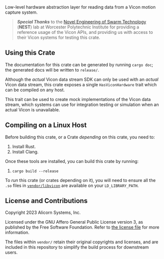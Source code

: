 Low-level hardware abstraction layer for
reading data from a Vicon motion capture system.

> ***Special Thanks*** to the
> [Novel Engineering of Swarm Technology](https://nestlab.net/) (**NEST**) lab
> at Worcester Polytechnic Institute
> for providing a reference usage of the Vicon APIs, and 
> providing us with access to their Vicon systems for testing this crate.

## Using this Crate

The documentation for this crate can be
generated by running `cargo doc`; the 
generated docs will be written to `release/`.

Although the _actual_ Vicon data stream SDK
can only be used with an _actual_ Vicon
data stream, this crate exposes a single 
`HasViconHardware` trait which can be
compiled on any host.

This trait can be used to create mock
implementations of the Vicon data stream,
which systems can use for integration testing
or simulation when an actual Vicon is unavailable.

## Compiling on a Linux Host

Before building this crate, or a Crate 
_depending_ on this crate, you need to:

1. Install Rust.
2. Install Clang.

Once these tools are installed, you can
build this crate by running:

1. `cargo build --release`

To _run_ this crate (or crates depending on it),
you will need to ensure all the `.so` files
in [`vendor/libvicon`](vendor/libvicon/) are
available on your `LD_LIBRARY_PATH`.

## License and Contributions

Copyright 2023 Alicorn Systems, Inc.

Licensed under the GNU Affero General Public License version 3,
as published by the Free Software Foundation. Refer to 
[the license file](LICENSE.txt) for more information.

The files within `vendor/` retain their original copyrights
and licenses, and are included in this repository to simplify
the build process for downstream users.